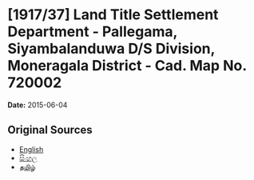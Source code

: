 # [1917/37] Land Title Settlement Department - Pallegama, Siyambalanduwa D/S Division, Moneragala District - Cad. Map No. 720002

**Date:** 2015-06-04

## Original Sources

- [English](https://documents.gov.lk/view/extra-gazettes/2015/6/1917-37_E.pdf)
- [සිංහල](https://documents.gov.lk/view/extra-gazettes/2015/6/1917-37_S.pdf)
- [தமிழ்](https://documents.gov.lk/view/extra-gazettes/2015/6/1917-37_T.pdf)
